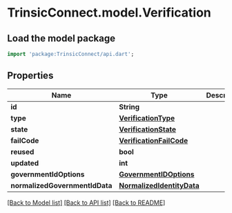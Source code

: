 # TrinsicConnect.model.Verification

## Load the model package
```dart
import 'package:TrinsicConnect/api.dart';
```

## Properties
Name | Type | Description | Notes
------------ | ------------- | ------------- | -------------
**id** | **String** |  | [optional] 
**type** | [**VerificationType**](VerificationType.md) |  | [optional] 
**state** | [**VerificationState**](VerificationState.md) |  | [optional] 
**failCode** | [**VerificationFailCode**](VerificationFailCode.md) |  | [optional] 
**reused** | **bool** |  | [optional] 
**updated** | **int** |  | [optional] 
**governmentIdOptions** | [**GovernmentIDOptions**](GovernmentIDOptions.md) |  | [optional] 
**normalizedGovernmentIdData** | [**NormalizedIdentityData**](NormalizedIdentityData.md) |  | [optional] 

[[Back to Model list]](../README.md#documentation-for-models) [[Back to API list]](../README.md#documentation-for-api-endpoints) [[Back to README]](../README.md)


